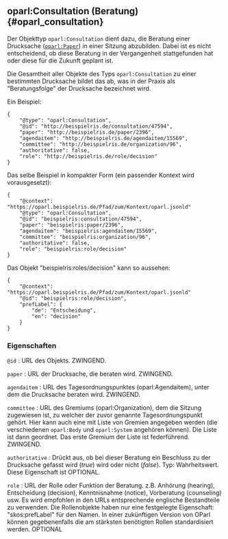oparl:Consultation (Beratung)  {#oparl_consultation}
----------------------------

Der Objekttyp `oparl:Consultation` dient dazu, die Beratung einer Drucksache
([`oparl:Paper`](#oparl_paper)) in einer Sitzung abzubilden. Dabei ist es nicht entscheidend,
ob diese Beratung in der Vergangenheit stattgefunden hat oder diese für die
Zukunft geplant ist.

Die Gesamtheit aller Objekte des Typs `oparl:Consultation` zu einer bestimmten
Drucksache bildet das ab, was in der Praxis als "Beratungsfolge" der Drucksache
bezeichnet wird.

Ein Beispiel:

~~~~~  {#consultation_ex1 .json}
{
    "@type": "oparl:Consultation",
    "@id": "http://beispielris.de/consultation/47594",
    "paper": "http://beispielris.de/paper/2396",
    "agendaitem": "http://beispielris.de/agendaitem/15569",
    "committee": "http://beispielris.de/organization/96",
    "authoritative": false,
    "role": "http://beispielris.de/role/decision"
}
~~~~~

Das selbe Beispiel in kompakter Form (ein passender Kontext wird vorausgesetzt):

~~~~~  {#consultation_ex2 .json}
{
    "@context": "https://oparl.beispielris.de/Pfad/zum/Kontext/oparl.jsonld"
    "@type": "oparl:Consultation",
    "@id": "beispielris:consultation/47594",
    "paper": "beispielris:paper/2396",
    "agendaitem": "beispielris:agendaitem/15569",
    "committee": "beispielris:organization/96",
    "authoritative": false,
    "role": "beispielris:role/decision"
}
~~~~~

Das Objekt "beispielris:roles/decision" kann so aussehen:

~~~~~  {#role_ex1 .json}
{
    "@context": "https://oparl.beispielris.de/Pfad/zum/Kontext/oparl.jsonld"
    "@id": "beispielris:role/decision",
    "prefLabel": {
        "de": "Entscheidung",
        "en": "decision"
    }
}
~~~~~


### Eigenschaften ###

`@id`
:   URL des Objekts.
    ZWINGEND.

`paper`
:   URL der Drucksache, die beraten wird.
    ZWINGEND.

`agendaitem`
:   URL des Tagesordnungspunktes (oparl:Agendaitem), unter dem die Drucksache 
    beraten wird.
    ZWINGEND.

`committee`
:   URL des Gremiums (oparl:Organization), dem die Sitzung zugewiesen ist, zu
    welcher der zuvor genannte Tagesordnungspunkt gehört.
    Hier kann auch eine mit Liste von Gremien angegeben werden (die verschiedenen `oparl:Body` und `oparl:System`
    angehören können).
    Die Liste ist dann geordnet.
    Das erste Gremium der Liste ist federführend.
    ZWINGEND.

`authoritative`
:   Drückt aus, ob bei dieser Beratung ein Beschluss zu der Drucksache gefasst 
    wird (*true*) wird oder nicht (*false*).
    Typ: Wahrheitswert.
    Diese Eigenschaft ist OPTIONAL.

`role`
:   URL der Rolle oder Funktion der Beratung. z.B. Anhörung (hearing), Entscheidung (decision), 
    Kenntnisnahme (notice), Vorberatung (counseling) usw. Es wird empfohlen in den URLs entsprechende englische
    Bestandteile zu verwenden. Die Rollenobjekte haben nur eine festgelegte Eigenschaft: "skos:prefLabel" für den Namen.
    In einer zukünftigen Version von OParl können gegebenenfalls die am stärksten benötigten Rollen
    standardisiert werden.
    OPTIONAL
